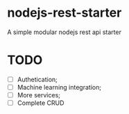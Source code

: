 # nodejs-rest-starter
A simple modular nodejs rest api starter

# TODO
  - [ ]  Authetication;
  - [ ]  Machine learning integration;
  - [ ]  More services;
  - [ ]  Complete CRUD
